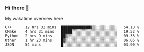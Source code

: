 ### Hi there 👋

<!--
**Jassy930/Jassy930** is a ✨ _special_ ✨ repository because its `README.md` (this file) appears on your GitHub profile.

Here are some ideas to get you started:

- 🔭 I’m currently working on ...
- 🌱 I’m currently learning ...
- 👯 I’m looking to collaborate on ...
- 🤔 I’m looking for help with ...
- 💬 Ask me about ...
- 📫 How to reach me: ...
- 😄 Pronouns: ...
- ⚡ Fun fact: ...
-->

My wakatime overview here
<!--START_SECTION:waka-->
```text
C++      12 hrs 32 mins  █████████████▓░░░░░░░░░░░   54.18 % 
CMake    4 hrs 31 mins   █████░░░░░░░░░░░░░░░░░░░░   19.52 % 
Python   2 hrs 9 mins    ██▒░░░░░░░░░░░░░░░░░░░░░░   09.33 % 
Other    1 hr 23 mins    █▓░░░░░░░░░░░░░░░░░░░░░░░   06.05 % 
JSON     54 mins         █░░░░░░░░░░░░░░░░░░░░░░░░   03.90 % 
```
<!--END_SECTION:waka-->
